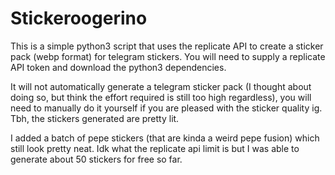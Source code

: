 # Stickeroogerino

This is a simple python3 script that uses the replicate API to create a sticker pack (webp format) for telegram stickers. You will need to supply a replicate API token and download the python3 dependencies.

It will not automatically generate a telegram sticker pack (I thought about doing so, but think the effort required is still too high regardless), you will need to manually do it yourself if you are pleased with the sticker quality ig. Tbh, the stickers generated are pretty lit.

I added a batch of pepe stickers (that are kinda a weird pepe fusion) which still look pretty neat. Idk what the replicate api limit is but I was able to generate about 50 stickers for free so far.